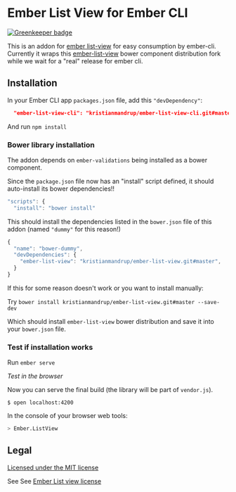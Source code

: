 # Ember List View for Ember CLI #

[![Greenkeeper badge](https://badges.greenkeeper.io/kristianmandrup/ember-cli-list-view.svg)](https://greenkeeper.io/)

This is an addon for [ember list-view](https://github.com/emberjs/list-view) for easy consumption by ember-cli.
Currently it wraps this [ember-list-view](https://github.com/kristianmandrup/ember-list-view)
bower component distribution fork while we wait for a "real" release for ember cli.

## Installation

In your Ember CLI app `packages.json` file, add this `"devDependency"`:

```json
  "ember-list-view-cli": "kristianmandrup/ember-list-view-cli.git#master"
```

And run `npm install`

### Bower library installation

The addon depends on `ember-validations` being installed as a bower component.

Since the `package.json` file now has an "install" script defined, it should auto-install its bower dependencies!!

```js
"scripts": {
  "install": "bower install"
```

This should install the dependencies listed in the `bower.json` file of this addon (named `"dummy"` for this reason!)

```js
{
  "name": "bower-dummy",
  "devDependencies": {
    "ember-list-view": "kristianmandrup/ember-list-view.git#master",
  }
}
```

If this for some reason doesn't work or you want to install manually:

Try `bower install kristianmandrup/ember-list-view.git#master --save-dev`

Which should install `ember-list-view` bower distribution and save it into your `bower.json` file.

### Test if installation works

Run `ember serve`

*Test in the browser*

 Now you can serve the final build (the library will be part of `vendor.js`).

 `$ open localhost:4200`

In the console of your browser web tools:

```bash
> Ember.ListView
```

## Legal ##

[Licensed under the MIT license](http://www.opensource.org/licenses/mit-license.php)

See See [Ember List view license](https://github.com/emberjs/list-view/blob/master/LICENSE)
